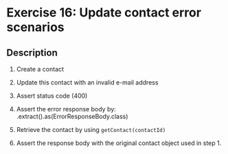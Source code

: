 # Exercise 16: Update contact error scenarios

## Description
1. Create a contact

2. Update this contact with an invalid e-mail address

3. Assert status code (400)

4. Assert the error response body by:
.extract().as(ErrorResponseBody.class)

5. Retrieve the contact by using `getContact(contactId)`
   
6. Assert the response body with the original contact object used in step 1.
